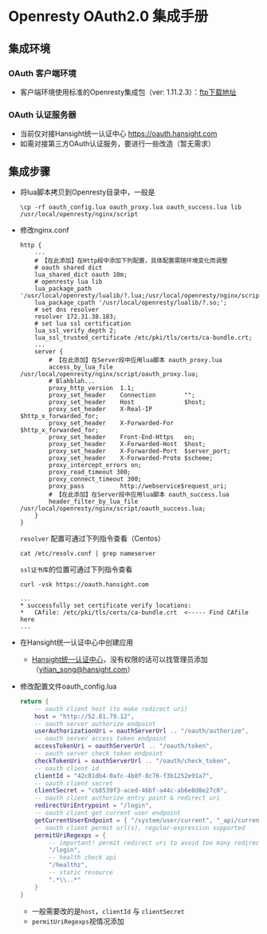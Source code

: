 # Openresty OAuth2.0 集成手册
## 集成环境
### OAuth 客户端环境
- 客户端环境使用标准的Openresty集成包（ver: 1.11.2.3）：[ftp下载地址](ftp://ftp.nj.hansight.net/buildresource/saas/openresty_1.11.2.3.tgz)

### OAuth 认证服务器
- 当前仅对接Hansight统一认证中心 https://oauth.hansight.com
- 如需对接第三方OAuth认证服务，要进行一些改造（暂无需求）

## 集成步骤
- 将lua脚本拷贝到Openresty目录中，一般是
    ```shell
    \cp -rf oauth_config.lua oauth_proxy.lua oauth_success.lua lib /usr/local/openresty/nginx/script
    ```
- 修改nginx.conf

    ```nginx
    http {
        ...
        # 【在此添加】在Http段中添加下列配置，具体配置需随环境变化而调整
        # oauth shared dict
        lua_shared_dict oauth 10m;
        # openresty lua lib
        lua_package_path '/usr/local/openresty/lualib/?.lua;/usr/local/openresty/nginx/script/?.lua;/usr/local/openresty/nginx/script/lib/?.lua;';
        lua_package_cpath '/usr/local/openresty/lualib/?.so;';
        # set dns resolver
        resolver 172.31.38.183;
        # set lua ssl certification
        lua_ssl_verify_depth 2;
        lua_ssl_trusted_certificate /etc/pki/tls/certs/ca-bundle.crt;
        ...
        server {
            # 【在此添加】在Server段中应用lua脚本 oauth_proxy.lua
            access_by_lua_file  /usr/local/openresty/nginx/script/oauth_proxy.lua;
            # Blahblah...          
            proxy_http_version  1.1;
            proxy_set_header    Connection        "";
            proxy_set_header    Host              $host;
            proxy_set_header    X-Real-IP         $http_x_forwarded_for;
            proxy_set_header    X-Forwarded-For   $http_x_forwarded_for;
            proxy_set_header    Front-End-Https   on;
            proxy_set_header    X-Forwarded-Host  $host;
            proxy_set_header    X-Forwarded-Port  $server_port;
            proxy_set_header    X-Forwarded-Proto $scheme;
            proxy_intercept_errors on;
            proxy_read_timeout 300;
            proxy_connect_timeout 300;
            proxy_pass          http://webservice$request_uri;
            # 【在此添加】在Server段中应用lua脚本 oauth_success.lua
            header_filter_by_lua_file /usr/local/openresty/nginx/script/oauth_success.lua;
        }
    }
    ```
    `resolver` 配置可通过下列指令查看（Centos）
    ```shell
    cat /etc/resolv.conf | grep nameserver
    ```
    `ssl证书库`的位置可通过下列指令查看
    ```shell
    curl -vsk https://oauth.hansight.com

    ...
    * successfully set certificate verify locations:
    *   CAfile: /etc/pki/tls/certs/ca-bundle.crt  <----- Find CAfile here
    ...
    ```
- 在Hansight统一认证中心中创建应用
    - [Hansight统一认证中心](https://oauth-admin.hansight.com)，没有权限的话可以找管理员添加（yitian_song@hansight.com）

- 修改配置文件oauth_config.lua
    ```lua
    return {
        -- oauth client host (to make redirect uri)
        host = "http://52.81.79.12",
        -- oauth server authorize endpoint
        userAuthorizationUri = oauthServerUrl .. "/oauth/authorize",
        -- oauth server access token endpoint
        accessTokenUri = oauthServerUrl .. "/oauth/token",
        -- oauth server check token endpoint
        checkTokenUri = oauthServerUrl .. "/oauth/check_token",
        -- oauth client id
        clientId = "42c81db4-0afc-4b8f-8c76-f3b1252e91a7",
        -- oauth client secret
        clientSecret = "cb8539f3-aced-46bf-a44c-ab6e8d8e27c0",
        -- oauth client authorize entry point & redirect uri
        redirectUriEntrypoint = "/login",
        -- oauth client get current user endpoint
        getCurrentUserEndpoint = { "/system/user/current", "_api/current/user" },
        -- oauth client permit url(s), regular-expression supported
        permitUriRegexps = {
            -- important! permit redirect uri to avoid too many redirection error
            "/login",
            -- health check api
            "/healthz",
            -- static resource
            ".*\\..*"
        }
    }
    ```
    - 一般需要改的是`host`，`clientId` 与 `clientSecret`
    - `permitUriRegexps`视情况添加